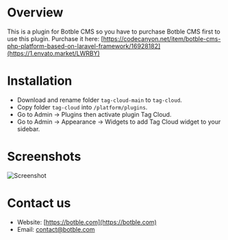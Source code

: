 # Overview
This is a plugin for Botble CMS so you have to purchase Botble CMS first to use this plugin.
Purchase it here: [https://codecanyon.net/item/botble-cms-php-platform-based-on-laravel-framework/16928182](https://1.envato.market/LWRBY)

# Installation
- Download and rename folder `tag-cloud-main` to `tag-cloud`.
- Copy folder `tag-cloud` into `/platform/plugins`.
- Go to Admin -> Plugins then activate plugin Tag Cloud.
- Go to Admin -> Appearance -> Widgets to add Tag Cloud widget to your sidebar.

# Screenshots

![Screenshot](https://raw.githubusercontent.com/botble/tag-cloud/main/public/images/screenshot.png)

# Contact us
- Website: [https://botble.com](https://botble.com)
- Email: [contact@botble.com](mailto:contact@botble.com)
